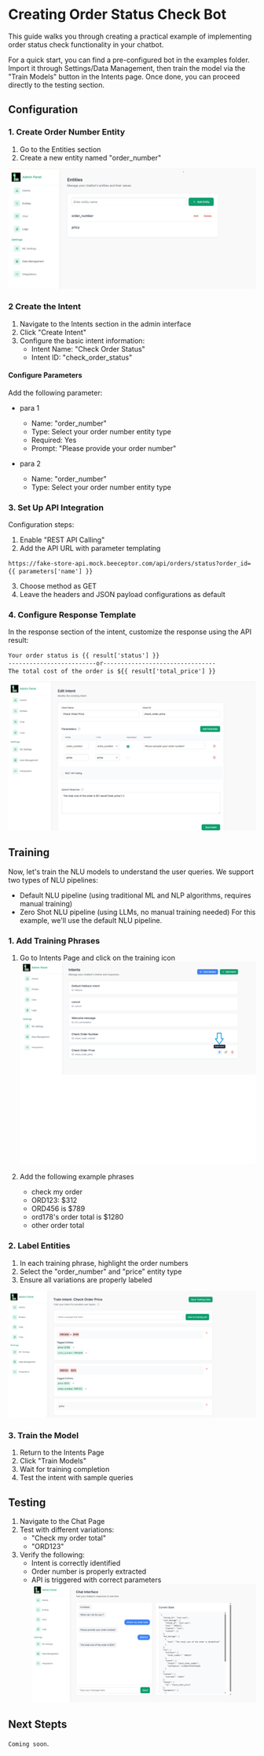 # Creating Order Status Check Bot
This guide walks you through creating a practical example of implementing order status check functionality in your chatbot.

For a quick start, you can find a pre-configured bot in the examples folder. Import it through Settings/Data Management, then train the model via the "Train Models" button in the Intents page. Once done, you can proceed directly to the testing section.

## Configuration
### 1. Create Order Number Entity
1. Go to the Entities section
2. Create a new entity named "order_number"

![](/docs/screenshots/entities_configuration.png)

### 2 Create the Intent
1. Navigate to the Intents section in the admin interface
2. Click "Create Intent"
3. Configure the basic intent information:
    - Intent Name: "Check Order Status"
    - Intent ID: "check_order_status"

#### Configure Parameters

Add the following parameter:
- para 1
    - Name: "order_number"
    - Type: Select your order number entity type
    - Required: Yes
    - Prompt: "Please provide your order number"

- para 2 
    - Name: "order_number"
    - Type: Select your order number entity type

### 3. Set Up API Integration 
Configuration steps:
1. Enable "REST API Calling"
2. Add the API URL with parameter templating

``` 
https://fake-store-api.mock.beeceptor.com/api/orders/status?order_id={{ parameters['name'] }}
```
3. Choose method as GET
4. Leave the headers and JSON payload configurations as default

### 4. Configure Response Template
In the response section of the intent, customize the response using the API result:

```
Your order status is {{ result['status'] }}
-------------------------or--------------------------------
The total cost of the order is ${{ result['total_price'] }}
```

![](/docs/screenshots/intents_configuration.png)

## Training

Now, let's train the NLU models to understand the user queries. We support two types of NLU pipelines:

* Default NLU pipeline (using traditional ML and NLP algorithms, requires manual training)
* Zero Shot NLU pipeline (using LLMs, no manual training needed)
For this example, we'll use the default NLU pipeline.

### 1. Add Training Phrases
1. Go to Intents Page and click on the training icon
![](/docs/screenshots/training_icon.png)

2. Add the following example phrases
    - check my order
    - ORD123: $312
    - ORD456 is $789
    - ord178's order total is $1280 
    - other order total

### 2. Label Entities
1. In each training phrase, highlight the order numbers
2. Select the "order_number" and "price" entity type
3. Ensure all variations are properly labeled

![](/docs/screenshots/pos_intents_train.png)

### 3. Train the Model
1. Return to the Intents Page
2. Click "Train Models"
3. Wait for training completion
4. Test the intent with sample queries

## Testing
1. Navigate to the Chat Page
2. Test with different variations:
    - "Check my order total"
    - "ORD123"
3. Verify the following:
    - Intent is correctly identified
    - Order number is properly extracted
    - API is triggered with correct parameters
![](/docs/screenshots/testing.png)

## Next Stepts
`Coming soon`.